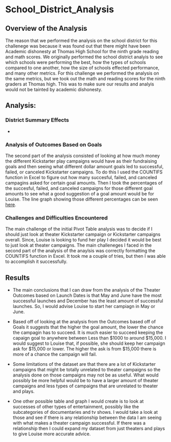 # School_District_Analysis

## Overview of the Analysis
The reason that we performed the analysis on the school district for this challenege was because it was found out that there might have been Academic dishonesty at Thomas High School for the ninth grade reading and math scores. We originally performed the school district analyis to see which schools were performing the best, how the types of schools compared to one another, how the size of schools effected performance, and many other metrics. For this challenge we performed the analysis on the same metrics, but we took out the math and reading scores for the ninth graders at Thomas high. This was to make sure our results and analyis would not be tainted by academic dishonesty. 

## Analysis: 
### District Summary Effects
- 

### Analysis of Outcomes Based on Goals
The second part of the analysis consisted of looking at how much money the different Kickstarter play campaigns would have as their fundraising goals and then seeing what different dollar amount goals led to successful, failed, or canceled Kickstarter campaigns. To do this I used the COUNTIFS function in Excel to figure out how many succesful, failed, and canceled campagins asked for certain goal amounts. Then I took the percentages of the succesful, failed, and canceled campaigns for those different goal amounts to see what a good suggestion of a goal amount would be for Louise. The line graph showing those different percentages can be seen [here](https://github.com/jmerenstein/kickstarter-analysis/blob/main/Outcomes_vs_Goals.png).  

### Challenges and Difficulties Encountered
The main challenge of the initial Pivot Table analysis was to decide if I should just look at theater Kickstarter campaign or Kickstarter campaigns overall. Since, Louise is looking to fund her play I decided it would be best to just look at theater campaigns. The main challeneges I faced in the second part of the analysis of the anaylsis was correctly formatting the COUNTIFS function in Excel. It took me a couple of tries, but then I was able to accomplish it successfully.

## Results
- The main conclusions that I can draw from the analysis of the Theater Outcomes based on Launch Dates is that May and June have the most successful launches and December has the least amount of successful launches. So, I would advise Louise to start her campiagn in May or June. 

- Based off of looking at the analysis from the Outcomes based off of Goals it suggests that the higher the goal amount, the lower the chance the campagin has to succeed. It is much easier to succeed keeping the capaign goal to anywhere between Less than $1000 to around $15,000. I would suggest to Louise that, if possible, she should keep her campaign ask for $15,000 or lower. The higher the ask is from $15,000 there is more of a chance the campaign will fail. 

- Some limitations of the dataset are that there are a lot of Kickstarter campaigns that might be totally unrelated to theater campaigns so the analysis done on those campaigns may not be as useful. What would possibly be more helpful would be to have a larger amount of theater campaigns and less types of campaigns that are unrelated to theater and plays.

- One other possible table and graph I would create is to look at successes of other types of entertainment, possibly like the subcategories of documentaries and tv shows. I would take a look at those and see if there is any relationship between the data I am seeing with what makes a theater campaign successful. If there was a relationship then I could expand my dataset from just theaters and plays to give Louise more accurate advice. 

